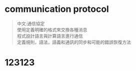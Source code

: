 # communication protocol

>中文:通信協定  
使用定義明確的格式來交換各種消息  
程式設計語言與計算語言進行通信   
定義規則，語法，語義和通訊的同步和可能的錯誤恢復方法  

# 123123
